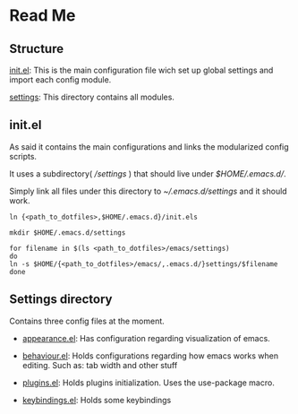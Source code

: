 # Read Me

## Structure

[init.el](./init.el): This is the main configuration file wich set up
global settings and import each config module.

[settings](./settings): This directory contains all modules.

## init.el

As said it contains the main configurations and links the modularized
config scripts.

It uses a subdirectory( */settings* ) that should live under
*$HOME/.emacs.d/*.

Simply link all files under this directory to *~/.emacs.d/settings* and it should work.

``` shell
ln {<path_to_dotfiles>,$HOME/.emacs.d}/init.els
```

``` shell
mkdir $HOME/.emacs.d/settings
```

``` shell
for filename in $(ls <path_to_dotfiles>/emacs/settings)
do
ln -s $HOME/{<path_to_dotfiles>/emacs/,.emacs.d/}settings/$filename 
done

```

## Settings directory

Contains three config files at the moment.

  * [appearance.el][./appearance.el]: Has configuration regarding
  visualization of emacs.

  * [behaviour.el][./behaviour.el]: Holds configurations regarding how
  emacs works when editing. Such as: tab width and other stuff
  
  * [plugins.el][./plugins.el]: Holds plugins initialization. Uses the use-package macro.
  
  * [keybindings.el][./keybindings.el]: Holds some keybindings


[./appearance.el]: ./appearance.el "appearance"

[./behaviour.el]: ./behaviour.el "behaviour"

[./plugins.el]: ./plugins.el "plugins"

[./keybindings.el]: ./keybindings.el "keybindings"

